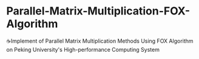 # Parallel-Matrix-Multiplication-FOX-Algorithm
:coffee:Implement of Parallel Matrix Multiplication Methods Using FOX Algorithm on Peking University's High-performance Computing System
